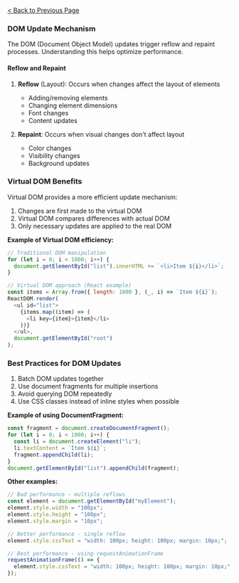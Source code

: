 [< Back to Previous Page](Javascript.md)

### DOM Update Mechanism

The DOM (Document Object Model) updates trigger reflow and repaint processes. Understanding this helps optimize performance.

#### Reflow and Repaint

1. **Reflow** (Layout): Occurs when changes affect the layout of elements

   - Adding/removing elements
   - Changing element dimensions
   - Font changes
   - Content updates

2. **Repaint**: Occurs when visual changes don't affect layout
   - Color changes
   - Visibility changes
   - Background updates

### Virtual DOM Benefits

Virtual DOM provides a more efficient update mechanism:

1. Changes are first made to the virtual DOM
2. Virtual DOM compares differences with actual DOM
3. Only necessary updates are applied to the real DOM

**Example of Virtual DOM efficiency:**

```js
// Traditional DOM manipulation
for (let i = 0; i < 1000; i++) {
  document.getElementById("list").innerHTML += `<li>Item ${i}</li>`;
}

// Virtual DOM approach (React example)
const items = Array.from({ length: 1000 }, (_, i) => `Item ${i}`);
ReactDOM.render(
  <ul id="list">
    {items.map((item) => (
      <li key={item}>{item}</li>
    ))}
  </ul>,
  document.getElementById("root")
);
```

### Best Practices for DOM Updates

1. Batch DOM updates together
2. Use document fragments for multiple insertions
3. Avoid querying DOM repeatedly
4. Use CSS classes instead of inline styles when possible

**Example of using DocumentFragment:**

```js
const fragment = document.createDocumentFragment();
for (let i = 0; i < 1000; i++) {
  const li = document.createElement("li");
  li.textContent = `Item ${i}`;
  fragment.appendChild(li);
}
document.getElementById("list").appendChild(fragment);
```

**Other examples:**
```js
// Bad performance - multiple reflows
const element = document.getElementById("myElement");
element.style.width = "100px";
element.style.height = "100px";
element.style.margin = "10px";

// Better performance - single reflow
element.style.cssText = "width: 100px; height: 100px; margin: 10px;";

// Best performance - using requestAnimationFrame
requestAnimationFrame(() => {
  element.style.cssText = "width: 100px; height: 100px; margin: 10px;";
});
```
